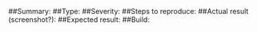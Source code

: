 ##Summary:
##Type:
##Severity:
##Steps to reproduce:
##Actual result (screenshot?):
##Expected result:
##Build:
